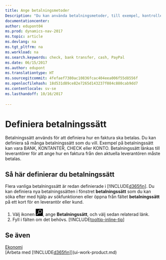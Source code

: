 ```yaml
---
title: Ange betalningsmetoder
Description: "Du kan använda betalningsmetoder, till exempel, kontrollera, banköverföring, kontant eller PayPal, för att ange hur en faktura ska betalas."
documentationcenter: 
author: edupont04
ms.prod: dynamics-nav-2017
ms.topic: article
ms.devlang: na
ms.tgt_pltfrm: na
ms.workload: na
ms.search.keywords: check, bank transfer, cash, PayPal
ms.date: 06/15/2017
ms.author: edupont
ms.translationtype: HT
ms.sourcegitcommit: 4fefaef7380ac10836fcac404eea006f55d8556f
ms.openlocfilehash: 18d531d89ce82e7265d143237f084c880cab9dd7
ms.contentlocale: sv-se
ms.lasthandoff: 10/16/2017

---
```

# <a name="defining-payment-methods"></a>Definiera betalningssätt
Betalningssätt används för att definiera hur en faktura ska betalas. Du kan definiera så många betalningssätt som du vill. Exempel på betalningssätt kan vara BANK, KONTANTER, CHECK eller KONTO.
Betalningssätt länkas till leverantörer för att ange hur en faktura från den aktuella leverantören måste betalas.

## <a name="to-set-up-a-payment-methods"></a>Så här definierar du betalningssätt
Flera vanliga betalningssätt är redan definierade i [!INCLUDE[d365fin](includes/d365fin_md.md)]. Du kan definiera nya betalningssätten i fönstret **betalningssätt** som du kan söka efter med hjälp av sökfunktionen eller öppna från fältet **betalningssätt** på ett kort för en leverantör eller kund.
1. Välj ikonen ![Söka efter sida eller rapport](media/ui-search/search_small.png "ikonen Söka efter sida eller rapport"), ange **Betalningssätt**, och välj sedan relaterad länk.
2. Fyll i fälten om det behövs. [!INCLUDE[tooltip-inline-tip](includes/tooltip-inline-tip_md.md)]

## <a name="see-also"></a>Se även
[Ekonomi](finance.md)  
[Arbeta med [!INCLUDE[d365fin](includes/d365fin_md.md)]](ui-work-product.md)  

